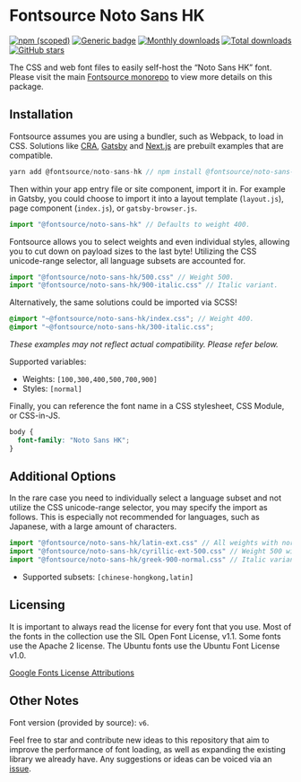 # Fontsource Noto Sans HK

[![npm (scoped)](https://img.shields.io/npm/v/@fontsource/noto-sans-hk?color=brightgreen)](https://www.npmjs.com/package/@fontsource/noto-sans-hk) [![Generic badge](https://img.shields.io/badge/fontsource-passing-brightgreen)](https://github.com/fontsource/fontsource) [![Monthly downloads](https://badgen.net/npm/dm/@fontsource/noto-sans-hk)](https://github.com/fontsource/fontsource) [![Total downloads](https://badgen.net/npm/dt/@fontsource/noto-sans-hk)](https://github.com/fontsource/fontsource) [![GitHub stars](https://img.shields.io/github/stars/fontsource/fontsource.svg?style=social&label=Star)](https://github.com/fontsource/fontsource/stargazers)

The CSS and web font files to easily self-host the “Noto Sans HK” font. Please visit the main [Fontsource monorepo](https://github.com/fontsource/fontsource) to view more details on this package.

## Installation

Fontsource assumes you are using a bundler, such as Webpack, to load in CSS. Solutions like [CRA](https://create-react-app.dev/), [Gatsby](https://www.gatsbyjs.org/) and [Next.js](https://nextjs.org/) are prebuilt examples that are compatible.

```javascript
yarn add @fontsource/noto-sans-hk // npm install @fontsource/noto-sans-hk
```

Then within your app entry file or site component, import it in. For example in Gatsby, you could choose to import it into a layout template (`layout.js`), page component (`index.js`), or `gatsby-browser.js`.

```javascript
import "@fontsource/noto-sans-hk" // Defaults to weight 400.
```

Fontsource allows you to select weights and even individual styles, allowing you to cut down on payload sizes to the last byte! Utilizing the CSS unicode-range selector, all language subsets are accounted for.

```javascript
import "@fontsource/noto-sans-hk/500.css" // Weight 500.
import "@fontsource/noto-sans-hk/900-italic.css" // Italic variant.
```

Alternatively, the same solutions could be imported via SCSS!

```scss
@import "~@fontsource/noto-sans-hk/index.css"; // Weight 400.
@import "~@fontsource/noto-sans-hk/300-italic.css";
```

_These examples may not reflect actual compatibility. Please refer below._

Supported variables:

- Weights: `[100,300,400,500,700,900]`
- Styles: `[normal]`

Finally, you can reference the font name in a CSS stylesheet, CSS Module, or CSS-in-JS.

```css
body {
  font-family: "Noto Sans HK";
}
```

## Additional Options

In the rare case you need to individually select a language subset and not utilize the CSS unicode-range selector, you may specify the import as follows. This is especially not recommended for languages, such as Japanese, with a large amount of characters.

```javascript
import "@fontsource/noto-sans-hk/latin-ext.css" // All weights with normal style included.
import "@fontsource/noto-sans-hk/cyrillic-ext-500.css" // Weight 500 with normal style.
import "@fontsource/noto-sans-hk/greek-900-normal.css" // Italic variant.
```

- Supported subsets: `[chinese-hongkong,latin]`

## Licensing

It is important to always read the license for every font that you use.
Most of the fonts in the collection use the SIL Open Font License, v1.1. Some fonts use the Apache 2 license. The Ubuntu fonts use the Ubuntu Font License v1.0.

[Google Fonts License Attributions](https://fonts.google.com/attribution)

## Other Notes

Font version (provided by source): `v6`.

Feel free to star and contribute new ideas to this repository that aim to improve the performance of font loading, as well as expanding the existing library we already have. Any suggestions or ideas can be voiced via an [issue](https://github.com/fontsource/fontsource/issues).
